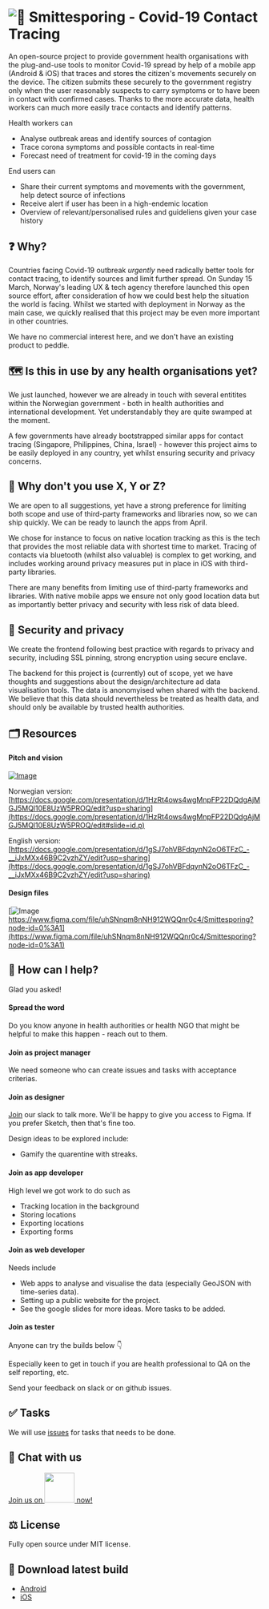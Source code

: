 # ![🐛 Smittesporing - Covid-19 Contact Tracing](https://user-images.githubusercontent.com/3652587/76966051-44f38700-691d-11ea-9e6f-029972c943f9.jpg)

An open-source project to provide government health organisations with the plug-and-use tools to monitor Covid-19 spread by help of a mobile app (Android & iOS) that traces and stores the citizen's movements securely on the device. The citizen submits these securely to the government registry only when the user reasonably suspects to carry symptoms or to have been in contact with confirmed cases. Thanks to the more accurate data, health workers can much more easily trace contacts and identify patterns.

Health workers can
- Analyse outbreak areas and identify sources of contagion 
- Trace corona symptoms and possible contacts in real-time
- Forecast need of treatment for covid-19 in the coming days

End users can
- Share their current symptoms and movements with the government, help detect source of infections
- Receive alert if user has been in a high-endemic location
- Overview of relevant/personalised rules and guideliens given your case history

## ❓ Why?

Countries facing Covid-19 outbreak *urgently* need radically better tools for contact tracing, to identify sources and limit further spread. On Sunday 15 March, Norway's leading UX & tech agency therefore launched this open source effort, after consideration of how we could best help the situation the world is facing. Whilst we started with deployment in Norway as the main case, we quickly realised that this project may be even more important in other countries.

We have no commercial interest here, and we don't have an existing product to peddle.

## 🗺️ Is this in use by any health organisations yet?

We just launched, however we are already in touch with several entitites within the Norwegian government - both in health authorities and international development. Yet understandably they are quite swamped at the moment.

A few governments have already bootstrapped similar apps for contact tracing (Singapore, Philippines, China, Israel) - however this project aims to be easily deployed in any country, yet whilst ensuring security and privacy concerns.

## 🤔 Why don't you use X, Y or Z?
We are open to all suggestions, yet have a strong preference for limiting both scope and use of third-party frameworks and libraries now, so we can ship quickly. We can be ready to launch the apps from April.

We chose for instance to focus on native location tracking as this is the tech that provides the most reliable data with shortest time to market. Tracing of contacts via bluetooth (whilst also valuable) is complex to get working, and includes working around privacy measures put in place in iOS with third-party libraries.

There are many benefits from limiting use of third-party frameworks and libraries. With native mobile apps we ensure not only good location data but as importantly better privacy and security with less risk of data bleed.

## 🔐 Security and privacy

We create the frontend following best practice with regards to privacy and security, including SSL pinning, strong encryption using secure enclave.

The backend for this project is (currently) out of scope, yet we have thoughts and suggestions about the design/architecture ad data visualisation tools. The data is anonomyised when shared with the backend. We believe that this data should nevertheless be treated as health data, and should only be available by trusted health authorities.

## 🗂 Resources

#### Pitch and vision

[![Image](https://user-images.githubusercontent.com/3652587/77009616-1d71de00-6960-11ea-8ca4-35f2b549c297.jpg)](https://docs.google.com/presentation/d/1HzRt4ows4wgMnpFP22DQdgAjMGJ5MQl10E8UzW5PROQ/edit?usp=sharing)

Norwegian version: [https://docs.google.com/presentation/d/1HzRt4ows4wgMnpFP22DQdgAjMGJ5MQl10E8UzW5PROQ/edit?usp=sharing](https://docs.google.com/presentation/d/1HzRt4ows4wgMnpFP22DQdgAjMGJ5MQl10E8UzW5PROQ/edit#slide=id.p)

English version: [https://docs.google.com/presentation/d/1gSJ7ohVBFdqynN2oO6TFzC_-__iJxMXx46B9C2vzhZY/edit?usp=sharing](https://docs.google.com/presentation/d/1gSJ7ohVBFdqynN2oO6TFzC_-__iJxMXx46B9C2vzhZY/edit?usp=sharing)

#### Design files

[![Image](https://user-images.githubusercontent.com/3652587/76911085-bee92900-68a7-11ea-93ef-93be2cab8fd6.png)https://www.figma.com/file/uhSNnqm8nNH912WQQnr0c4/Smittesporing?node-id=0%3A1](https://www.figma.com/file/uhSNnqm8nNH912WQQnr0c4/Smittesporing?node-id=0%3A1)

## 🙌 How can I help?

Glad you asked!

#### Spread the word

Do you know anyone in health authorities or health NGO that might be helpful to make this happen - reach out to them.

#### Join as project manager

We need someone who can create issues and tasks with acceptance criterias.

#### Join as designer

[Join](https://join.slack.com/t/smittesporing/shared_invite/zt-cu8u059j-uRE_2T7JJR~y_T8T0pUIrQ) our slack to talk more. We'll be happy to give you access to Figma. If you prefer Sketch, then that's fine too.

Design ideas to be explored include:
- Gamify the quarentine with streaks.

#### Join as app developer

High level we got work to do such as

- Tracking location in the background
- Storing locations
- Exporting locations
- Exporting forms

#### Join as web developer

Needs include
- Web apps to analyse and visualise the data (especially GeoJSON with time-series data).
- Setting up a public website for the project.
- See the google slides for more ideas. More tasks to be added. 

#### Join as tester 

Anyone can try the builds below 👇

Especially keen to get in touch if you are health professional to QA on the self reporting, etc.

Send your feedback on slack or on github issues.

## ✅ Tasks

We will use [issues](https://github.com/agens-no/smittesporing/issues) for tasks that needs to be done.

## 💬 Chat with us

[Join us on <img src="https://user-images.githubusercontent.com/3652587/76966259-97cd3e80-691d-11ea-9f2a-b84e3989cdd6.png" width=60/> now!](https://join.slack.com/t/smittesporing/shared_invite/zt-cu8u059j-uRE_2T7JJR~y_T8T0pUIrQ)

## ⚖️ License

Fully open source under MIT license.

## 📲 Download latest build

- [Android](https://install.appcenter.ms/orgs/agens/apps/smittesporing/distribution_groups/public)
- [iOS](https://install.appcenter.ms/orgs/agens/apps/Smittesporing-1/distribution_groups/public)

